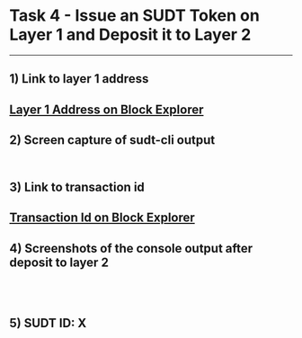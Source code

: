 # Task 4 - Issue an SUDT Token on Layer 1 and Deposit it to Layer 2
---
## 1) Link to layer 1 address
[Layer 1 Address on Block Explorer](https://explorer.nervos.org/aggron/address/ckb1qyq263t0kxfsenxg0k6jxf8jttympahukxzs4drm34)
---
## 2) Screen capture of sudt-cli output
![]()
---
## 3) Link to transaction id
[Transaction Id on Block Explorer](https://explorer.nervos.org/aggron/transaction/)
---
## 4) Screenshots of the console output after deposit to layer 2
![]()
![]()
---
## 5) SUDT ID: X
